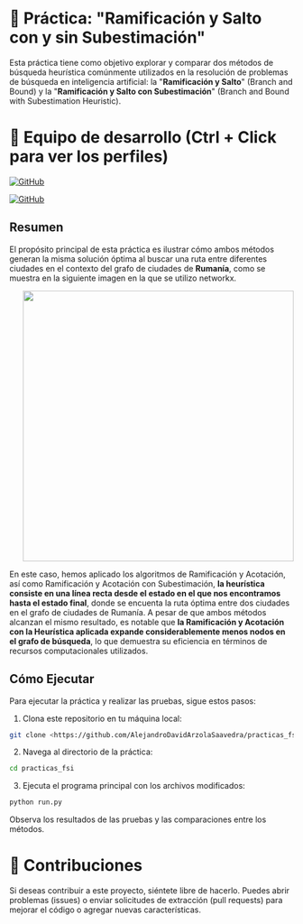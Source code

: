 # 📄 Práctica: "Ramificación y Salto con y sin Subestimación"

Esta práctica tiene como objetivo explorar y comparar dos métodos de búsqueda heurística comúnmente utilizados en la resolución de problemas de búsqueda en inteligencia artificial: la "<strong>Ramificación y Salto</strong>" (Branch and Bound) y la "<strong>Ramificación y Salto con Subestimación</strong>" (Branch and Bound with Subestimation Heuristic).

# 👥 Equipo de desarrollo (Ctrl + Click para ver los perfiles)

[![GitHub](https://img.shields.io/badge/GitHub-Andrea%20Santana%20Lopez-purple?style=flat-square&logo=github)](https://github.com/AndreaSantalos)

[![GitHub](https://img.shields.io/badge/GitHub-Alejandro%20David%20Arzola%20Saavedra-blue?style=flat-square&logo=github)](https://github.com/AlejandroDavidArzolaSaavedra)
  
## Resumen
El propósito principal de esta práctica es ilustrar cómo ambos métodos generan la misma solución óptima al buscar una ruta entre diferentes ciudades en el contexto del grafo de ciudades de <strong>Rumanía</strong>, como se muestra en la siguiente imagen en la que se utilizo networkx.

<ul align="center">		
  <a href="https://en.wikipedia.org/wiki/Romania" target="_blank">
    <img style="width:30rem"  src="https://i.imgur.com/phIyAEK.png">
  </a>
</ul>

En este caso, hemos aplicado los algoritmos de Ramificación y Acotación, así como Ramificación y Acotación con Subestimación, <strong>la heurística consiste en una línea recta desde el estado en el que nos encontramos hasta el estado final</strong>, donde se encuenta la ruta óptima entre dos ciudades en el grafo de ciudades de Rumanía. A pesar de que ambos métodos alcanzan el mismo resultado, es notable que <strong>la Ramificación y Acotación con la Heurística aplicada expande considerablemente menos nodos en el grafo de búsqueda</strong>, lo que demuestra su eficiencia en términos de recursos computacionales utilizados.


## Cómo Ejecutar
Para ejecutar la práctica y realizar las pruebas, sigue estos pasos:

1. Clona este repositorio en tu máquina local:
```bash
git clone <https://github.com/AlejandroDavidArzolaSaavedra/practicas_fsi>
```
2. Navega al directorio de la práctica:
```bash
cd practicas_fsi
```
3. Ejecuta el programa principal con los archivos modificados:
```bash
python run.py
```
Observa los resultados de las pruebas y las comparaciones entre los métodos.

# 🤝 Contribuciones
Si deseas contribuir a este proyecto, siéntete libre de hacerlo. Puedes abrir problemas (issues) o enviar solicitudes de extracción (pull requests) para mejorar el código o agregar nuevas características.
